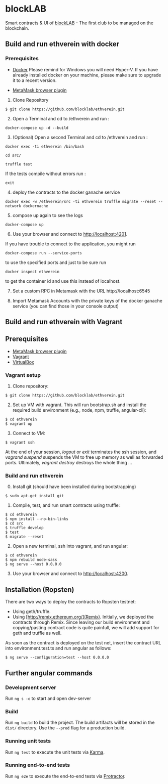 # blockLAB

Smart contracts & UI of [blockLAB](http://site.blocklab.de/) - The first club to be managed on the blockchain.

## Build and run ethverein with docker

### Prerequisites

* [Docker](https://www.docker.com/) Please remind for Windows you will need Hyper-V. If you have already installed docker on your machine, please make sure to upgrade it to a recent version.

* [MetaMask browser plugin](https://metamask.io/)

1. Clone Repository
```console
$ git clone https://github.com/blocklab/ethverein.git
```

2. Open a Terminal and cd to /ethverein
and run :
```console
docker-compose up -d --build
```
3. (Optional) Open a second Terminal and cd to /ethverein and run :
```console
docker exec -ti ethverein /bin/bash
```
```console
cd src/
```
```console
truffle test
```
If the tests compile without errors run :
```console
exit
```

4. deploy the contracts to the docker ganache service
```console
docker exec -w /ethverein/src -ti ethverein truffle migrate --reset --network dockernache
```

5. compose up again to see the logs
```console
docker-compose up
```

6. Use your browser and connect to [http://localhost:4201](http://localhost:4201). 

If you have trouble to connect to the application, you might run

```console
docker-compose run --service-ports
```

to use the specified ports and just to be sure run

```console
docker inspect ethverein
```
to get the container id and use this instead of localhost.


7. Set a custom RPC in Metamask with the URL http://localhost:6545

8. Import Metamask Accounts with the private keys of the docker ganache service (you can find those in your console output)




## Build and run ethverein with Vagrant

## Prerequisites
* [MetaMask browser plugin](https://metamask.io/)
* [Vagrant](https://www.vagrantup.com/downloads.html)
* [VirtualBox](https://www.virtualbox.org/wiki/Downloads)

### Vagrant setup

1. Clone repository:
```console
$ git clone https://github.com/blocklab/ethverein.git
```

2. Set up VM with vagrant. This will run bootstrap.sh and install the required build environment (e.g., node, npm, truffle, angular-cli):
```console
$ cd ethverein
$ vagrant up
```

3. Connect to VM:
```console
$ vagrant ssh
```

At the end of your session, *logout* or *exit* terminates the ssh session, and *vagrand suspend* suspends the VM to free up memory as well as forwarded ports. Ultimately, *vagrant destroy* destroys the whole thing ...

### Build and run ethverein

0. Install git (should have been installed during bootstrapping)
```
$ sudo apt-get install git
```

1. Compile, test, and run smart contracts using truffle:
```console
$ cd ethverein
$ npm install --no-bin-links 
$ cd src
$ truffle develop
$ test
$ migrate --reset
```

2. Open a new terminal, ssh into vagrant, and run angular:
```console
$ cd ethverein
$ npm rebuild node-sass
$ ng serve --host 0.0.0.0
```

3. Use your browser and connect to [http://localhost:4200](http://localhost:4200).

## Installation (Ropsten)

There are two ways to deploy the contracts to Ropsten testnet:
* Using geth/truffle.
* Using [http://remix.ethereum.org/](Remix).
Initially, we deployed the contracts through Remix. Since leaving our build environment and copying/pasting contract code is quite painfull, we will add support for geth and truffle as well.

As soon as the contract is deployed on the test net, insert the contract URL into environment.test.ts and run angular as follows:
```console
$ ng serve --configuration=test --host 0.0.0.0
```

## Further angular commands

### Development server

Run `ng s -o` to start and open dev-server

### Build

Run `ng build` to build the project. The build artifacts will be stored in the `dist/` directory. Use the `--prod` flag for a production build.

### Running unit tests

Run `ng test` to execute the unit tests via [Karma](https://karma-runner.github.io).

### Running end-to-end tests

Run `ng e2e` to execute the end-to-end tests via [Protractor](http://www.protractortest.org/).


